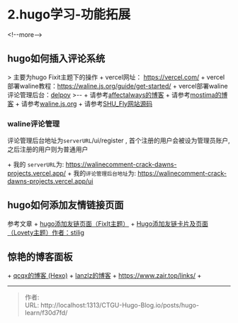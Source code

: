 # 2.hugo学习-功能拓展


&lt;!--more--&gt;



## hugo如何插入评论系统
&gt; 主要为hugo Fixit主题下的操作
&#43; vercel网址： https://vercel.com/
&#43; vercel部署waline教程：https://waline.js.org/guide/get-started/
&#43; vercel部署waline评论管理后台：[delpoy](https://vercel.com/new/clone?repository-url=https%3A%2F%2Fgithub.com%2Fwalinejs%2Fwaline%2Ftree%2Fmain%2Fexample)
&gt;--
&#43; 请参考[affectalways的博客](https://affectalways.github.io/hugo_comment/)
&#43; 请参考[mostima的博客](https://mostima.blog/blog/waline-comment-system/#%E8%AF%84%E8%AE%BA%E7%AE%A1%E7%90%86%E5%90%8E%E5%8F%B0)
&#43; 请参考[waline.js.org](https://waline.js.org/guide/get-started/)
&#43; 请参考[SHU_Fly网站源码](https://github.com/shuosc/fly/)




### waline评论管理
评论管理后台地址为`serverURL`/ui/register , 首个注册的用户会被设为管理员账户, 之后注册的用户则为普通用户

&#43; 我的 `serverURL`为: https://walinecomment-crack-dawns-projects.vercel.app/
&#43; 我的`评论管理后台地址`为: https://walinecomment-crack-dawns-projects.vercel.app/ui



## hugo如何添加友情链接页面
参考文章
&#43; [hugo添加友链页面（FixIt主题）](https://fixit.lruihao.cn/documentation/content-management/friend-links/)
&#43; [ Hugo添加友链卡片及页面（Lovety主题）作者：stilig](https://stilig.me/posts/add-friend/)



## 惊艳的博客面板
&#43; [qcqx的博客 (Hexo)](https://www.qcqx.cn/)
&#43; [lanzlz的博客](https://www.lanzlz.cn/)
&#43; https://www.zair.top/links/
&#43; 


---

> 作者:   
> URL: http://localhost:1313/CTGU-Hugo-Blog.io/posts/hugo-learn/f30d7fd/  

